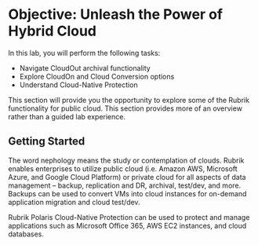 # Objective: Unleash the Power of Hybrid Cloud

In this lab, you will perform the following tasks:

* Navigate CloudOut archival functionality
* Explore CloudOn and Cloud Conversion options
* Understand Cloud-Native Protection

This section will provide you the opportunity to explore some of the Rubrik functionality for public cloud. This section provides more of an overview rather than a guided lab experience.

## Getting Started

The word nephology means the study or contemplation of clouds. Rubrik enables enterprises to utilize public cloud \(i.e. Amazon AWS, Microsoft Azure, and Google Cloud Platform\) or private cloud for all aspects of data management – backup, replication and DR, archival, test/dev, and more. Backups can be used to convert VMs into cloud instances for on-demand application migration and cloud test/dev.

Rubrik Polaris Cloud-Native Protection can be used to protect and manage applications such as Microsoft Office 365, AWS EC2 instances, and cloud databases.


